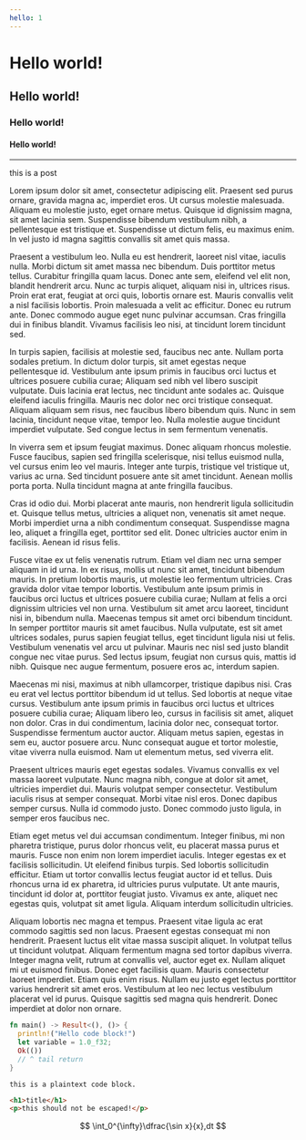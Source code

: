 ```yaml
---
hello: 1
---
```


# Hello world!

## Hello world!

### Hello world!

#### Hello world!

---

this is a post

Lorem ipsum dolor sit amet, consectetur adipiscing elit. Praesent sed purus ornare, gravida magna ac, imperdiet eros. Ut cursus molestie malesuada. Aliquam eu molestie justo, eget ornare metus. Quisque id dignissim magna, sit amet lacinia sem. Suspendisse bibendum vestibulum nibh, a pellentesque est tristique et. Suspendisse ut dictum felis, eu maximus enim. In vel justo id magna sagittis convallis sit amet quis massa.

Praesent a vestibulum leo. Nulla eu est hendrerit, laoreet nisl vitae, iaculis nulla. Morbi dictum sit amet massa nec bibendum. Duis porttitor metus tellus. Curabitur fringilla quam lacus. Donec ante sem, eleifend vel elit non, blandit hendrerit arcu. Nunc ac turpis aliquet, aliquam nisi in, ultrices risus. Proin erat erat, feugiat at orci quis, lobortis ornare est. Mauris convallis velit a nisl facilisis lobortis. Proin malesuada a velit ac efficitur. Donec eu rutrum ante. Donec commodo augue eget nunc pulvinar accumsan. Cras fringilla dui in finibus blandit. Vivamus facilisis leo nisi, at tincidunt lorem tincidunt sed.

In turpis sapien, facilisis at molestie sed, faucibus nec ante. Nullam porta sodales pretium. In dictum dolor turpis, sit amet egestas neque pellentesque id. Vestibulum ante ipsum primis in faucibus orci luctus et ultrices posuere cubilia curae; Aliquam sed nibh vel libero suscipit vulputate. Duis lacinia erat lectus, nec tincidunt ante sodales ac. Quisque eleifend iaculis fringilla. Mauris nec dolor nec orci tristique consequat. Aliquam aliquam sem risus, nec faucibus libero bibendum quis. Nunc in sem lacinia, tincidunt neque vitae, tempor leo. Nulla molestie augue tincidunt imperdiet vulputate. Sed congue lectus in sem fermentum venenatis.

In viverra sem et ipsum feugiat maximus. Donec aliquam rhoncus molestie. Fusce faucibus, sapien sed fringilla scelerisque, nisi tellus euismod nulla, vel cursus enim leo vel mauris. Integer ante turpis, tristique vel tristique ut, varius ac urna. Sed tincidunt posuere ante sit amet tincidunt. Aenean mollis porta porta. Nulla tincidunt magna at ante fringilla faucibus.

Cras id odio dui. Morbi placerat ante mauris, non hendrerit ligula sollicitudin et. Quisque tellus metus, ultricies a aliquet non, venenatis sit amet neque. Morbi imperdiet urna a nibh condimentum consequat. Suspendisse magna leo, aliquet a fringilla eget, porttitor sed elit. Donec ultricies auctor enim in facilisis. Aenean id risus felis.

Fusce vitae ex ut felis venenatis rutrum. Etiam vel diam nec urna semper aliquam in id urna. In ex risus, mollis ut nunc sit amet, tincidunt bibendum mauris. In pretium lobortis mauris, ut molestie leo fermentum ultricies. Cras gravida dolor vitae tempor lobortis. Vestibulum ante ipsum primis in faucibus orci luctus et ultrices posuere cubilia curae; Nullam at felis a orci dignissim ultricies vel non urna. Vestibulum sit amet arcu laoreet, tincidunt nisi in, bibendum nulla. Maecenas tempus sit amet orci bibendum tincidunt. In semper porttitor mauris sit amet faucibus. Nulla vulputate, est sit amet ultrices sodales, purus sapien feugiat tellus, eget tincidunt ligula nisi ut felis. Vestibulum venenatis vel arcu ut pulvinar. Mauris nec nisl sed justo blandit congue nec vitae purus. Sed lectus ipsum, feugiat non cursus quis, mattis id nibh. Quisque nec augue fermentum, posuere eros ac, interdum sapien.

Maecenas mi nisi, maximus at nibh ullamcorper, tristique dapibus nisi. Cras eu erat vel lectus porttitor bibendum id ut tellus. Sed lobortis at neque vitae cursus. Vestibulum ante ipsum primis in faucibus orci luctus et ultrices posuere cubilia curae; Aliquam libero leo, cursus in facilisis sit amet, aliquet non dolor. Cras in dui condimentum, lacinia dolor nec, consequat tortor. Suspendisse fermentum auctor auctor. Aliquam metus sapien, egestas in sem eu, auctor posuere arcu. Nunc consequat augue et tortor molestie, vitae viverra nulla euismod. Nam ut elementum metus, sed viverra elit.

Praesent ultrices mauris eget egestas sodales. Vivamus convallis ex vel massa laoreet vulputate. Nunc magna nibh, congue at dolor sit amet, ultricies imperdiet dui. Mauris volutpat semper consectetur. Vestibulum iaculis risus at semper consequat. Morbi vitae nisl eros. Donec dapibus semper cursus. Nulla id commodo justo. Donec commodo justo ligula, in semper eros faucibus nec.

Etiam eget metus vel dui accumsan condimentum. Integer finibus, mi non pharetra tristique, purus dolor rhoncus velit, eu placerat massa purus et mauris. Fusce non enim non lorem imperdiet iaculis. Integer egestas ex et facilisis sollicitudin. Ut eleifend finibus turpis. Sed lobortis sollicitudin efficitur. Etiam ut tortor convallis lectus feugiat auctor id et tellus. Duis rhoncus urna id ex pharetra, id ultricies purus vulputate. Ut ante mauris, tincidunt id dolor at, porttitor feugiat justo. Vivamus ex ante, aliquet nec egestas quis, volutpat sit amet ligula. Aliquam interdum sollicitudin ultricies.

Aliquam lobortis nec magna et tempus. Praesent vitae ligula ac erat commodo sagittis sed non lacus. Praesent egestas consequat mi non hendrerit. Praesent luctus elit vitae massa suscipit aliquet. In volutpat tellus ut tincidunt volutpat. Aliquam fermentum magna sed tortor dapibus viverra. Integer magna velit, rutrum at convallis vel, auctor eget ex. Nullam aliquet mi ut euismod finibus. Donec eget facilisis quam. Mauris consectetur laoreet imperdiet. Etiam quis enim risus. Nullam eu justo eget lectus porttitor varius hendrerit sit amet eros. Vestibulum at leo nec lectus vestibulum placerat vel id purus. Quisque sagittis sed magna quis hendrerit. Donec imperdiet at dolor non ornare.

```rust
fn main() -> Result<(), ()> {
  println!("Hello code block!")
  let variable = 1.0_f32;
  Ok(())
  // ^ tail return
}
```

```
this is a plaintext code block.
```

```html
<h1>title</h1>
<p>this should not be escaped!</p>
```

$$
  \int_0^{\infty}\dfrac{\sin x}{x},dt
$$
